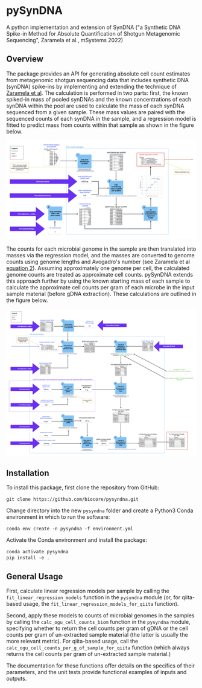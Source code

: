 # pySynDNA

A python implementation and extension of SynDNA 
("a Synthetic DNA Spike-in Method for Absolute Quantification of Shotgun 
Metagenomic Sequencing", Zaramela et al., mSystems 2022)

## Overview

The package provides an API for generating absolute cell count estimates from
metagenomic shotgun sequencing data that includes synthetic DNA (synDNA) spike-ins by 
implementing and extending the technique of [Zaramela et al](https://pubmed.ncbi.nlm.nih.gov/36317886/). 
The calculation is performed in two parts: first, the known 
spiked-in mass of pooled synDNAs and the known concentrations of each synDNA 
within the pool are used to calculate the mass of each synDNA sequenced from a given sample. 
These mass values are paired with the sequenced counts of each synDNA in the sample, and 
a regression model is fitted to predict mass from counts within that sample 
as shown in the figure below.

![pySynDNA regression fit workflow](https://raw.githubusercontent.com/biocore/pysyndna/main/docs/absolute_quant_fit_models_workflow.png?raw=true)

The counts for each microbial genome in the sample are then translated into 
masses via the regression model, and the masses are converted to genome counts 
using genome lengths and Avogadro's number 
(see Zaramela et al [equation 2](https://www.ncbi.nlm.nih.gov/pmc/articles/PMC9765022/#FD2)).
Assuming approximately one genome per cell, the calculated genome counts are
treated as approximate cell counts.  pySynDNA extends this approach further by 
using the known starting mass of each sample to calculate the approximate cell 
counts per gram of each microbe in the input sample material (before gDNA extraction).
These calculations are outlined in the figure below.

![pySynDNA OGU cell counts workflow](https://raw.githubusercontent.com/biocore/pysyndna/main/docs/absolute_quant_calc_cell_counts_workflow.png?raw=true)


## Installation

To install this package, first clone the repository from GitHub:

```
git clone https://github.com/biocore/pysyndna.git
```

Change directory into the new `pysyndna` folder and create a 
Python3 Conda environment in which to run the software:

```
conda env create -n pysyndna -f environment.yml  
```

Activate the Conda environment and install the package:

```
conda activate pysyndna
pip install -e .
```

## General Usage

First, calculate linear regression models per sample by calling the 
`fit_linear_regression_models` function in the `pysyndna` module 
(or, for qiita-based usage, the `fit_linear_regression_models_for_qiita` 
function).

Second, apply these models to counts of microbial genomes in the 
samples by calling the `calc_ogu_cell_counts_biom` function in the 
`pysyndna` module, specifying whether to return the cell counts 
per gram of gDNA or the cell counts per gram of un-extracted sample material 
(the latter is usually the more relevant metric).  For qiita-based usage, 
call the `calc_ogu_cell_counts_per_g_of_sample_for_qiita` function (which 
always returns the cell counts per gram of un-extracted sample material.)

The documentation for these functions offer details on the specifics of 
their parameters, and the unit tests provide functional examples of inputs 
and outputs.
